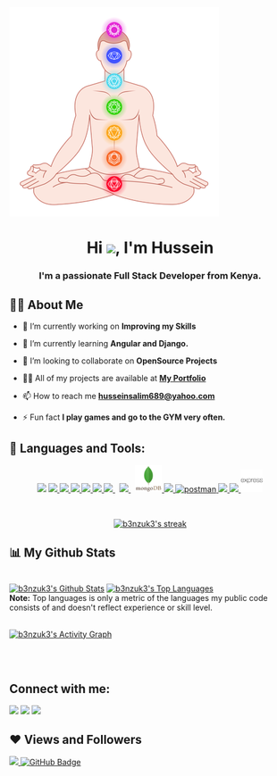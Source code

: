 <a href="#"><img align="center" width="" height="auto" src="image/chakra.png" height="175px"/></a>

<h1 align="center">Hi <img src="https://raw.githubusercontent.com/MartinHeinz/MartinHeinz/master/wave.gif" width="30px">, I'm Hussein</h1>
<h3 align="center">I'm a passionate Full Stack Developer from Kenya.</h3>

## 🙋‍♂️ About Me

-   🔭 I’m currently working on **Improving my Skills**

-   🌱 I’m currently learning **Angular and Django.**

-   👯 I’m looking to collaborate on **OpenSource Projects**

-   👨‍💻 All of my projects are available at **[My Portfolio](https://github.com/b3nzuk3)**

-   📫 How to reach me **husseinsalim689@yahoo.com**

-   ⚡ Fun fact **I play games and go to the GYM very often.**

## 🚀 Languages and Tools:

<p align="center">
    <a href="https://angular.io/" target="_blank"> <img src="https://img.icons8.com/color/48/000000/angularjs.png"/></a>
    <a href="https://developer.mozilla.org/en-US/docs/Web/JavaScript" target="_blank"> <img src="https://img.icons8.com/color/48/000000/javascript.png"/> </a>
    <a href="https://www.w3.org/html/" target="_blank"> <img src="https://img.icons8.com/color/48/000000/html-5.png"/> </a>
    <a href="https://www.w3schools.com/css/" target="_blank"> <img src="https://img.icons8.com/color/48/000000/css3.png"/> </a>
    <a href="https://getbootstrap.com" target="_blank"> <img src="https://img.icons8.com/color/48/000000/bootstrap.png"/> </a>
    <a href="https://www.python.org" target="_blank"> <img src="https://img.icons8.com/color/48/000000/python.png"/> </a>
    <a style="padding-right:8px;" href="https://nodejs.org" target="_blank"> <img src="https://img.icons8.com/color/48/000000/nodejs.png"/> </a>
    <a style="padding-right:8px;" href="https://www.mysql.com/" target="_blank"> <img src="https://img.icons8.com/fluent/50/000000/mysql-logo.png"/> </a>
    <a href="https://www.mongodb.com/" target="_blank"> <img src="https://raw.githubusercontent.com/devicons/devicon/master/icons/mongodb/mongodb-original-wordmark.svg" alt="mongodb" width="48" height="48"/> </a>
    <a href="https://firebase.google.com/" target="_blank"> <img src="https://img.icons8.com/color/48/000000/firebase.png"/> </a>
    <a href="https://postman.com" target="_blank"> <img src="https://www.vectorlogo.zone/logos/getpostman/getpostman-icon.svg" alt="postman" width="45" height="45"/> </a>
    <a href="https://git-scm.com/" target="_blank"> <img src="https://img.icons8.com/color/48/000000/git.png"/> </a>
    <a href="https://redux.js.org" target="_blank"> <img src="https://img.icons8.com/color/48/000000/redux.png"/> </a>
    <a href="https://expressjs.com" target="_blank"> <img src="https://raw.githubusercontent.com/devicons/devicon/master/icons/express/express-original-wordmark.svg" alt="express" width="40" height="40"/> </a>
</p>

<!-- [![React Badge](https://img.shields.io/badge/-React-61DBFB?style=for-the-badge&labelColor=black&logo=react&logoColor=61DBFB)](#)  [![Javascript Badge](https://img.shields.io/badge/-Javascript-F0DB4F?style=for-the-badge&labelColor=black&logo=javascript&logoColor=F0DB4F)](#) [![Typescript Badge](https://img.shields.io/badge/-Typescript-007acc?style=for-the-badge&labelColor=black&logo=typescript&logoColor=007acc)](#) [![Nodejs Badge](https://img.shields.io/badge/-Nodejs-3C873A?style=for-the-badge&labelColor=black&logo=node.js&logoColor=3C873A)](#) [![GraphQL Badge](https://img.shields.io/badge/-GraphQl-e535ab?style=for-the-badge&labelColor=black&logo=node.js&logoColor=e535ab)](#) -->

<br/>

<p align="center">
    <a href="https://github.com/b3nzuk3/github-readme-streak-stats">
        <img title="🔥 Get streak stats for your profile at git.io/streak-stats" alt="b3nzuk3's streak" src="https://github-readme-streak-stats.herokuapp.com/?user=b3nzuk3&theme=black-ice&hide_border=true&stroke=0000&background=060A0CD0"/>
    </a>
</p>

## 📊 My Github Stats

  <br/>
    <a href="https://github.com/b3nzuk3/github-readme-stats"><img alt="b3nzuk3's Github Stats" src="https://github-readme-stats.vercel.app/api?username=b3nzuk3&show_icons=true&count_private=true&theme=react&hide_border=true&bg_color=0D1117" /></a>
  <a href="https://github.com/b3nzuk3/github-readme-stats"><img alt="b3nzuk3's Top Languages" src="https://github-readme-stats.vercel.app/api/top-langs/?username=b3nzuk3&langs_count=8&count_private=true&layout=compact&theme=react&hide_border=true&bg_color=0D1117" /></a>
  <br/>
  <b>Note:</b> Top languages is only a metric of the languages my public code consists of and doesn't reflect experience or skill level.

<br/>
<br/>

<a href="https://github.com/b3nzuk3/github-readme-activity-graph"><img alt="b3nzuk3's Activity Graph" src="https://activity-graph.herokuapp.com/graph?username=b3nzuk3&bg_color=0D1117&color=5BCDEC&line=5BCDEC&point=FFFFFF&hide_border=true" /></a>

<br/>
<br/>

## Connect with me:

<p align="left">

<a href = "https://www.linkedin.com/in/hussein-ahmed-049a16236/"><img src="https://img.icons8.com/fluent/48/000000/linkedin.png"/></a>
<a href = "https://twitter.com/HusseynAmour"><img src="https://img.icons8.com/fluent/48/000000/twitter.png"/></a>
<a href = "https://www.instagram.com/b3nzuk3/"><img src="https://img.icons8.com/fluent/48/000000/instagram-new.png"/></a>

</p>

## ❤ Views and Followers

<a href="https://github.com/Meghna-DAS/github-profile-views-counter">
    <img src="https://komarev.com/ghpvc/?username=b3nzuk3">
</a>
<a href="https://github.com/SubhamRaoniar28?tab=followers"><img src="https://img.shields.io/github/followers/b3nzuk3?label=Followers&style=social" alt="GitHub Badge"></a>

